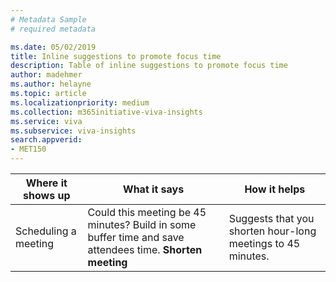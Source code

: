 ```yaml
---
# Metadata Sample
# required metadata

ms.date: 05/02/2019
title: Inline suggestions to promote focus time
description: Table of inline suggestions to promote focus time  
author: madehmer
ms.author: helayne
ms.topic: article
ms.localizationpriority: medium 
ms.collection: m365initiative-viva-insights 
ms.service: viva 
ms.subservice: viva-insights 
search.appverid: 
- MET150 
---
```


| Where it shows up  | What it says | How it helps |
|------|-------|---------|
|Scheduling a meeting | Could this meeting be 45 minutes? Build in some buffer time and save attendees time. **Shorten meeting** |Suggests that you shorten hour-long meetings to 45 minutes. |

